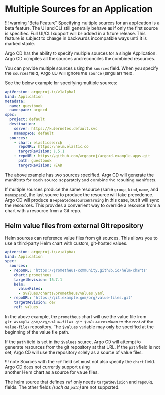 # Multiple Sources for an Application

!!! warning "Beta Feature"
    Specifying multiple sources for an application is a beta feature. The UI and CLI still generally behave as if only
    the first source is specified. Full UI/CLI support will be added in a future release.
    This feature is subject to change in backwards incompatible ways until it is marked stable.

Argo CD has the ability to specify multiple sources for a single Application. Argo CD compiles all the sources
and reconciles the combined resources.

You can provide multiple sources using the `sources` field. When you specify the `sources` field, Argo CD will ignore 
the `source` (singular) field.

See the below example for specifying multiple sources:

```yaml
apiVersion: argoproj.io/v1alpha1
kind: Application
metadata:
  name: guestbook
  namespace: argocd
spec:
  project: default
  destination:
    server: https://kubernetes.default.svc
    namespace: default
  sources:
    - chart: elasticsearch
      repoURL: https://helm.elastic.co
      targetRevision: 8.5.1
    - repoURL: https://github.com/argoproj/argocd-example-apps.git
      path: guestbook
      targetRevision: HEAD
```

The above example has two sources specified. Argo CD will generate the manifests for each source separately and combine 
the resulting manifests.

If multiple sources produce the same resource (same `group`, `kind`, `name`, and `namespace`), the last source to 
produce the resource will take precedence. Argo CD will produce a `RepeatedResourceWarning` in this case, but it will 
sync the resources. This provides a convenient way to override a resource from a chart with a resource from a Git repo.

## Helm value files from external Git repository

Helm sources can reference value files from git sources. This allows you to use a third-party Helm chart with custom,
git-hosted values.

```yaml
apiVersion: argoproj.io/v1alpha1
kind: Application
spec:
  sources:
  - repoURL: 'https://prometheus-community.github.io/helm-charts'
    chart: prometheus
    targetRevision: 15.7.1
    helm:
      valueFiles:
      - $values/charts/prometheus/values.yaml
  - repoURL: 'https://git.example.gom/org/value-files.git'
    targetRevision: dev
    ref: values
```

In the above example, the `prometheus` chart will use the value file from `git.example.gom/org/value-files.git`. 
`$values` resolves to the root of the `value-files` repository. The `$values` variable may only be specified at the 
beginning of the value file path.

If the `path` field is set in the `$values` source, Argo CD will attempt to generate resources from the git repository
at that URL. If the `path` field is not set, Argo CD will use the repository solely as a source of value files.

!!! note
    Sources with the `ref` field set must not also specify the `chart` field. Argo CD does not currently support using  
    another Helm chart as a source for value files.

The helm source that defines `ref` only needs `targetRevision` and `repoURL` fields. The other fields *(such as `path`)* are not supported.